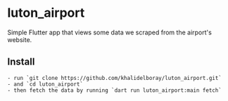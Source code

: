 # luton_airport

Simple Flutter app that views some data we scraped from the airport's website.

## Install

    - run `git clone https://github.com/khalidelboray/luton_airport.git`
    - and `cd luton_airport`
    - then fetch the data by running `dart run luton_airport:main fetch`